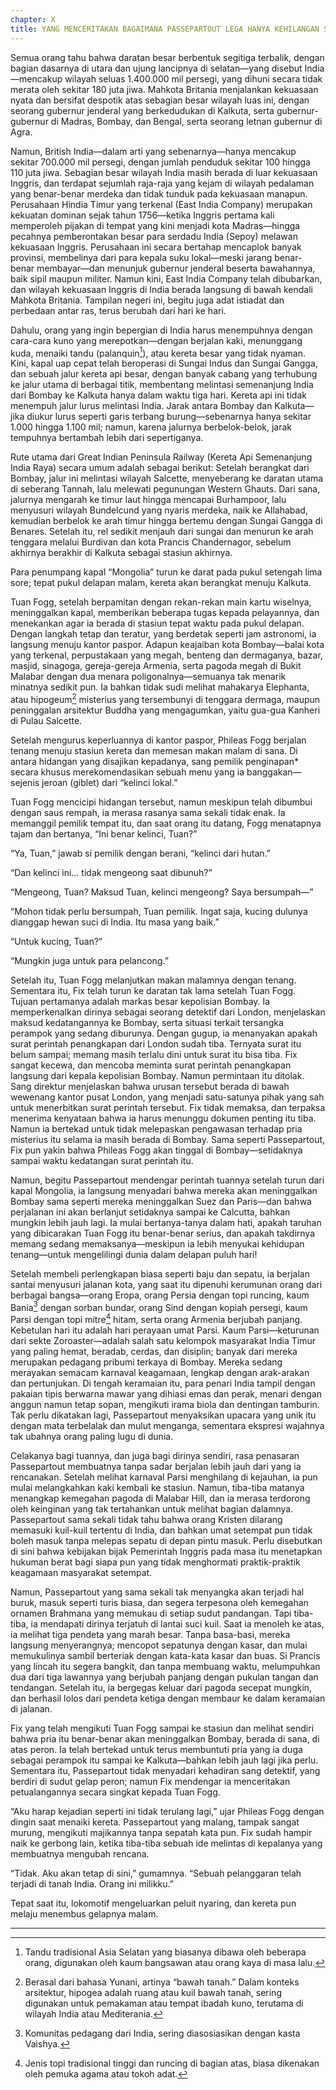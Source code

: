 ```yaml
---
chapter: X
title: YANG MENCERITAKAN BAGAIMANA PASSEPARTOUT LEGA HANYA KEHILANGAN SEPATUNYA
---
```


Semua orang tahu bahwa daratan besar berbentuk segitiga terbalik, dengan bagian dasarnya di utara dan ujung lancipnya di selatan—yang disebut India—mencakup wilayah seluas 1.400.000 mil persegi, yang dihuni secara tidak merata oleh sekitar 180 juta jiwa. Mahkota Britania menjalankan kekuasaan nyata dan bersifat despotik atas sebagian besar wilayah luas ini, dengan seorang gubernur jenderal yang berkedudukan di Kalkuta, serta gubernur-gubernur di Madras, Bombay, dan Bengal, serta seorang letnan gubernur di Agra.

Namun, British India—dalam arti yang sebenarnya—hanya mencakup sekitar 700.000 mil persegi, dengan jumlah penduduk sekitar 100 hingga 110 juta jiwa. Sebagian besar wilayah India masih berada di luar kekuasaan Inggris, dan terdapat sejumlah raja-raja yang kejam di wilayah pedalaman yang benar-benar merdeka dan tidak tunduk pada kekuasaan manapun. Perusahaan Hindia Timur yang terkenal (East India Company) merupakan kekuatan dominan sejak tahun 1756—ketika Inggris pertama kali memperoleh pijakan di tempat yang kini menjadi kota Madras—hingga pecahnya pemberontakan besar para serdadu India (Sepoy) melawan kekuasaan Inggris. Perusahaan ini secara bertahap mencaplok banyak provinsi, membelinya dari para kepala suku lokal—meski jarang benar-benar membayar—dan menunjuk gubernur jenderal beserta bawahannya, baik sipil maupun militer. Namun kini, East India Company telah dibubarkan, dan wilayah kekuasaan Inggris di India berada langsung di bawah kendali Mahkota Britania. Tampilan negeri ini, begitu juga adat istiadat dan perbedaan antar ras, terus berubah dari hari ke hari.

Dahulu, orang yang ingin bepergian di India harus menempuhnya dengan cara-cara kuno yang merepotkan—dengan berjalan kaki, menunggang kuda, menaiki tandu (palanquin[^1]), atau kereta besar yang tidak nyaman. Kini, kapal uap cepat telah beroperasi di Sungai Indus dan Sungai Gangga, dan sebuah jalur kereta api besar, dengan banyak cabang yang terhubung ke jalur utama di berbagai titik, membentang melintasi semenanjung India dari Bombay ke Kalkuta hanya dalam waktu tiga hari. Kereta api ini tidak menempuh jalur lurus melintasi India. Jarak antara Bombay dan Kalkuta—jika diukur lurus seperti garis terbang burung—sebenarnya hanya sekitar 1.000 hingga 1.100 mil; namun, karena jalurnya berbelok-belok, jarak tempuhnya bertambah lebih dari sepertiganya.

Rute utama dari Great Indian Peninsula Railway (Kereta Api Semenanjung India Raya) secara umum adalah sebagai berikut: Setelah berangkat dari Bombay, jalur ini melintasi wilayah Salcette, menyeberang ke daratan utama di seberang Tannah, lalu melewati pegunungan Western Ghauts. Dari sana, jalurnya mengarah ke timur laut hingga mencapai Burhampoor, lalu menyusuri wilayah Bundelcund yang nyaris merdeka, naik ke Allahabad, kemudian berbelok ke arah timur hingga bertemu dengan Sungai Gangga di Benares. Setelah itu, rel sedikit menjauh dari sungai dan menurun ke arah tenggara melalui Burdivan dan kota Prancis Chandernagor, sebelum akhirnya berakhir di Kalkuta sebagai stasiun akhirnya.

Para penumpang kapal “Mongolia” turun ke darat pada pukul setengah lima sore; tepat pukul delapan malam, kereta akan berangkat menuju Kalkuta.

Tuan Fogg, setelah berpamitan dengan rekan-rekan main kartu wiselnya, meninggalkan kapal, memberikan beberapa tugas kepada pelayannya, dan menekankan agar ia berada di stasiun tepat waktu pada pukul delapan. Dengan langkah tetap dan teratur, yang berdetak seperti jam astronomi, ia langsung menuju kantor paspor. Adapun keajaiban kota Bombay—balai kota yang terkenal, perpustakaan yang megah, benteng dan dermaganya, bazar, masjid, sinagoga, gereja-gereja Armenia, serta pagoda megah di Bukit Malabar dengan dua menara poligonalnya—semuanya tak menarik minatnya sedikit pun. Ia bahkan tidak sudi melihat mahakarya Elephanta, atau hipogeum[^2] misterius yang tersembunyi di tenggara dermaga, maupun peninggalan arsitektur Buddha yang mengagumkan, yaitu gua-gua Kanheri di Pulau Salcette.

Setelah mengurus keperluannya di kantor paspor, Phileas Fogg berjalan tenang menuju stasiun kereta dan memesan makan malam di sana. Di antara hidangan yang disajikan kepadanya, sang pemilik penginapan\* secara khusus merekomendasikan sebuah menu yang ia banggakan—sejenis jeroan (giblet) dari “kelinci lokal.”

Tuan Fogg mencicipi hidangan tersebut, namun meskipun telah dibumbui dengan saus rempah, ia merasa rasanya sama sekali tidak enak. Ia memanggil pemilik tempat itu, dan saat orang itu datang, Fogg menatapnya tajam dan bertanya, “Ini benar kelinci, Tuan?”

“Ya, Tuan,” jawab si pemilik dengan berani, “kelinci dari hutan.”

“Dan kelinci ini... tidak mengeong saat dibunuh?”

“Mengeong, Tuan? Maksud Tuan, kelinci mengeong? Saya bersumpah—”

“Mohon tidak perlu bersumpah, Tuan pemilik. Ingat saja, kucing dulunya dianggap hewan suci di India. Itu masa yang baik.”

“Untuk kucing, Tuan?”

“Mungkin juga untuk para pelancong.”

Setelah itu, Tuan Fogg melanjutkan makan malamnya dengan tenang. Sementara itu, Fix telah turun ke daratan tak lama setelah Tuan Fogg. Tujuan pertamanya adalah markas besar kepolisian Bombay. Ia memperkenalkan dirinya sebagai seorang detektif dari London, menjelaskan maksud kedatangannya ke Bombay, serta situasi terkait tersangka perampok yang sedang diburunya. Dengan gugup, ia menanyakan apakah surat perintah penangkapan dari London sudah tiba. Ternyata surat itu belum sampai; memang masih terlalu dini untuk surat itu bisa tiba. Fix sangat kecewa, dan mencoba meminta surat perintah penangkapan langsung dari kepala kepolisian Bombay. Namun permintaan itu ditolak. Sang direktur menjelaskan bahwa urusan tersebut berada di bawah wewenang kantor pusat London, yang menjadi satu-satunya pihak yang sah untuk menerbitkan surat perintah tersebut. Fix tidak memaksa, dan terpaksa menerima kenyataan bahwa ia harus menunggu dokumen penting itu tiba. Namun ia bertekad untuk tidak melepaskan pengawasan terhadap pria misterius itu selama ia masih berada di Bombay. Sama seperti Passepartout, Fix pun yakin bahwa Phileas Fogg akan tinggal di Bombay—setidaknya sampai waktu kedatangan surat perintah itu.

Namun, begitu Passepartout mendengar perintah tuannya setelah turun dari kapal Mongolia, ia langsung menyadari bahwa mereka akan meninggalkan Bombay sama seperti mereka meninggalkan Suez dan Paris—dan bahwa perjalanan ini akan berlanjut setidaknya sampai ke Calcutta, bahkan mungkin lebih jauh lagi. Ia mulai bertanya-tanya dalam hati, apakah taruhan yang dibicarakan Tuan Fogg itu benar-benar serius, dan apakah takdirnya memang sedang memaksanya—meskipun ia lebih menyukai kehidupan tenang—untuk mengelilingi dunia dalam delapan puluh hari!

Setelah membeli perlengkapan biasa seperti baju dan sepatu, ia berjalan santai menyusuri jalanan kota, yang saat itu dipenuhi kerumunan orang dari berbagai bangsa—orang Eropa, orang Persia dengan topi runcing, kaum Bania[^3] dengan sorban bundar, orang Sind dengan kopiah persegi, kaum Parsi dengan topi mitre[^4] hitam, serta orang Armenia berjubah panjang. Kebetulan hari itu adalah hari perayaan umat Parsi. Kaum Parsi—keturunan dari sekte Zoroaster—adalah salah satu kelompok masyarakat India Timur yang paling hemat, beradab, cerdas, dan disiplin; banyak dari mereka merupakan pedagang pribumi terkaya di Bombay. Mereka sedang merayakan semacam karnaval keagamaan, lengkap dengan arak-arakan dan pertunjukan. Di tengah keramaian itu, para penari India tampil dengan pakaian tipis berwarna mawar yang dihiasi emas dan perak, menari dengan anggun namun tetap sopan, mengikuti irama biola dan dentingan tamburin. Tak perlu dikatakan lagi, Passepartout menyaksikan upacara yang unik itu dengan mata terbelalak dan mulut menganga, sementara ekspresi wajahnya tak ubahnya orang paling lugu di dunia.

Celakanya bagi tuannya, dan juga bagi dirinya sendiri, rasa penasaran Passepartout membuatnya tanpa sadar berjalan lebih jauh dari yang ia rencanakan. Setelah melihat karnaval Parsi menghilang di kejauhan, ia pun mulai melangkahkan kaki kembali ke stasiun. Namun, tiba-tiba matanya menangkap kemegahan pagoda di Malabar Hill, dan ia merasa terdorong oleh keinginan yang tak tertahankan untuk melihat bagian dalamnya. Passepartout sama sekali tidak tahu bahwa orang Kristen dilarang memasuki kuil-kuil tertentu di India, dan bahkan umat setempat pun tidak boleh masuk tanpa melepas sepatu di depan pintu masuk. Perlu disebutkan di sini bahwa kebijakan bijak Pemerintah Inggris pada masa itu menetapkan hukuman berat bagi siapa pun yang tidak menghormati praktik-praktik keagamaan masyarakat setempat.

Namun, Passepartout yang sama sekali tak menyangka akan terjadi hal buruk, masuk seperti turis biasa, dan segera terpesona oleh kemegahan ornamen Brahmana yang memukau di setiap sudut pandangan. Tapi tiba-tiba, ia mendapati dirinya terjatuh di lantai suci kuil. Saat ia menoleh ke atas, ia melihat tiga pendeta yang marah besar. Tanpa basa-basi, mereka langsung menyerangnya; mencopot sepatunya dengan kasar, dan mulai memukulinya sambil berteriak dengan kata-kata kasar dan buas. Si Prancis yang lincah itu segera bangkit, dan tanpa membuang waktu, melumpuhkan dua dari tiga lawannya yang berjubah panjang dengan pukulan tangan dan tendangan. Setelah itu, ia bergegas keluar dari pagoda secepat mungkin, dan berhasil lolos dari pendeta ketiga dengan membaur ke dalam keramaian di jalanan.

Fix yang telah mengikuti Tuan Fogg sampai ke stasiun dan melihat sendiri bahwa pria itu benar-benar akan meninggalkan Bombay, berada di sana, di atas peron. Ia telah bertekad untuk terus membuntuti pria yang ia duga sebagai perampok itu sampai ke Kalkuta—bahkan lebih jauh lagi jika perlu. Sementara itu, Passepartout tidak menyadari kehadiran sang detektif, yang berdiri di sudut gelap peron; namun Fix mendengar ia menceritakan petualangannya secara singkat kepada Tuan Fogg.

“Aku harap kejadian seperti ini tidak terulang lagi,” ujar Phileas Fogg dengan dingin saat menaiki kereta. Passepartout yang malang, tampak sangat murung, mengikuti majikannya tanpa sepatah kata pun. Fix sudah hampir naik ke gerbong lain, ketika tiba-tiba sebuah ide melintas di kepalanya yang membuatnya mengubah rencana.

“Tidak. Aku akan tetap di sini,” gumamnya. “Sebuah pelanggaran telah terjadi di tanah India. Orang ini milikku.”

Tepat saat itu, lokomotif mengeluarkan peluit nyaring, dan kereta pun melaju menembus gelapnya malam.

---

[^1]: Tandu tradisional Asia Selatan yang biasanya dibawa oleh beberapa orang, digunakan oleh kaum bangsawan atau orang kaya di masa lalu.

[^2]: Berasal dari bahasa Yunani, artinya “bawah tanah.” Dalam konteks arsitektur, hipogea adalah ruang atau kuil bawah tanah, sering digunakan untuk pemakaman atau tempat ibadah kuno, terutama di wilayah India atau Mediterania.

[^3]: Komunitas pedagang dari India, sering diasosiasikan dengan kasta Vaishya.

[^4]: Jenis topi tradisional tinggi dan runcing di bagian atas, biasa dikenakan oleh pemuka agama atau tokoh adat.
